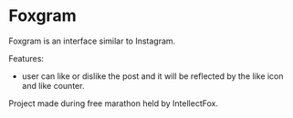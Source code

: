 # Foxgram

Foxgram is an interface similar to Instagram.

Features:
- user can like or dislike the post and it will be reflected by the like icon and like counter.

Project made during free marathon held by IntellectFox.
